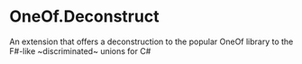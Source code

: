 # OneOf.Deconstruct
An extension that offers a deconstruction to the popular OneOf library to the F#-like ~discriminated~ unions for C#
